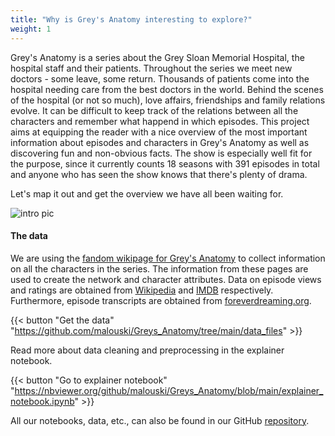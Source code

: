 ```yaml
---
title: "Why is Grey's Anatomy interesting to explore?"
weight: 1
---
```


Grey's Anatomy is a series about the Grey Sloan Memorial Hospital, the hospital staff and their patients. Throughout the series we meet new doctors - some leave, some return. Thousands of patients come into the hospital needing care from the best doctors in the world. Behind the scenes of the hospital (or not so much), love affairs, friendships and family relations evolve. It can be difficult to keep track of the relations between all the characters and remember what happend in which episodes. This project aims at equipping the reader with a nice overview of the most important information about episodes and characters in Grey's Anatomy as well as discovering fun and non-obvious facts. The show is especially well fit for the purpose, since it currently counts 18 seasons with 391 episodes in total and anyone who has seen the show knows that there's plenty of drama.

Let's map it out and get the overview we have all been waiting for.

<img src="images/grey.jpg" alt="intro pic"/>


#### The data

We are using the [fandom wikipage for Grey's Anatomy](https://greysanatomy.fandom.com/wiki/Grey%27s_Anatomy_Universe_Wiki) to collect information on all the characters in the series. The information from these pages are used to create the network and character attributes. Data on episode views and ratings are obtained from [Wikipedia](https://en.wikipedia.org/wiki/List_of_Grey%27s_Anatomy_episodes) and [IMDB](https://www.imdb.com/title/tt0413573/) respectively. Furthermore, episode transcripts are obtained from [foreverdreaming.org](https://foreverdreaming.org).

{{< button "Get the data" "https://github.com/malouski/Greys_Anatomy/tree/main/data_files" >}}

Read more about data cleaning and preprocessing in the explainer notebook.

{{< button "Go to explainer notebook" "https://nbviewer.org/github/malouski/Greys_Anatomy/blob/main/explainer_notebook.ipynb" >}}

All our notebooks, data, etc., can also be found in our GitHub [repository](https://github.com/malouski/Greys_Anatomy).


